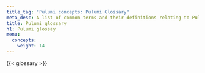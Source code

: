```yaml
---
title_tag: "Pulumi concepts: Pulumi Glossary"
meta_desc: A list of common terms and their definitions relating to Pulumi.
title: Pulumi glossary
h1: Pulumi glossay
menu:
  concepts:
    weight: 14
---
```


{{< glossary >}}
